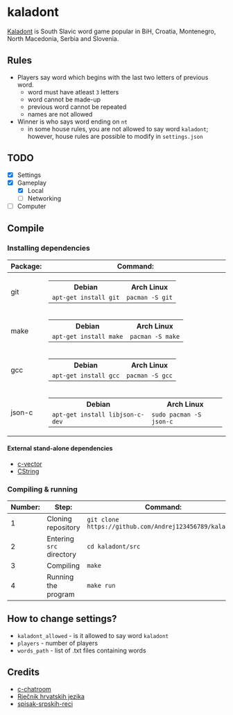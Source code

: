 # kaladont

[Kaladont](https://en.wikipedia.org/wiki/Kaladont) is South Slavic word game popular in BiH, Croatia, Montenegro, North Macedonia, Serbia and Slovenia.

## Rules

- Players say word which begins with the last two letters of previous word.
  - word must have atleast `3` letters
  - word cannot be made-up
  - previous word cannot be repeated
  - names are not allowed
- Winner is who says word ending on `nt`
  - in some house rules, you are not allowed to say word `kaladont`; however, house rules are possible to modify in `settings.json`

## TODO

- [x] Settings
- [x] Gameplay
  - [x] Local
  - [ ] Networking
- [ ] Computer

## Compile

### Installing dependencies

| Package: | Command:                                                                                                                                |
| -------- | --------------------------------------------------------------------------------------------------------------------------------------- |
| git      | <table><tr><th>Debian</th><th>Arch Linux</th></tr><td>`apt-get install git`</td><td>`pacman -S git`</td></tr></table>                   |
| make     | <table><tr><th>Debian</th><th>Arch Linux</th></tr><td>`apt-get install make`</td><td>`pacman -S make`</td></tr></table>                 |
| gcc      | <table><tr><th>Debian</th><th>Arch Linux</th></tr><td>`apt-get install gcc`</td><td>`pacman -S gcc`</td></tr></table>                   |
| json-c   | <table><tr><th>Debian</th><th>Arch Linux</th></tr><td>`apt-get install libjson-c-dev`</td><td>`sudo pacman -S json-c`</td></tr></table> |

#### External stand-alone dependencies

- [c-vector](https://github.com/eteran/c-vector)
- [CString](https://github.com/C-STD/CString)

### Compiling & running

| Number: | Step:                    | Command:                                                |
| ------- | ------------------------ | ------------------------------------------------------- |
| 1       | Cloning repository       | `git clone https://github.com/Andrej123456789/kaladont` |
| 2       | Entering `src` directory | `cd kaladont/src`                                       |
| 3       | Compiling                | `make`                                                  |
| 4       | Running the program      | `make run`                                              |

## How to change settings?

- `kaladont_allowed` - is it allowed to say word `kaladont`
- `players` - number of players
- `words_path` - list of .txt files containing words

## Credits

- [c-chatroom](https://github.com/lovenery/c-chatroom)
- [Rječnik hrvatskih jezika](https://github.com/gigaly/rjecnik-hrvatskih-jezika)
- [spisak-srpskih-reci](https://github.com/turanjanin/spisak-srpskih-reci)
